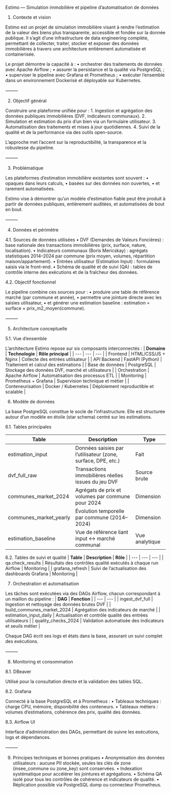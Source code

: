 Estimo — Simulation immobilière et pipeline d’automatisation de données

1. Contexte et vision

Estimo est un projet de simulation immobilière visant à rendre l’estimation de la valeur des biens plus transparente, accessible et fondée sur la donnée publique.
Il s’agit d’une infrastructure de data engineering complète, permettant de collecter, traiter, stocker et exposer des données immobilières à travers une architecture entièrement automatisée et containerisée.

Le projet démontre la capacité à :
	•	orchestrer des traitements de données avec Apache Airflow ;
	•	assurer la persistance et la qualité via PostgreSQL ;
	•	superviser le pipeline avec Grafana et Prometheus ;
	•	exécuter l’ensemble dans un environnement Dockerisé et déployable sur Kubernetes.

⸻

2. Objectif général

Construire une plateforme unifiée pour :
	1.	Ingestion et agrégation des données publiques immobilières (DVF, indicateurs communaux).
	2.	Simulation et estimation du prix d’un bien via un formulaire utilisateur.
	3.	Automatisation des traitements et mises à jour quotidiennes.
	4.	Suivi de la qualité et de la performance via des outils open-source.

L’approche met l’accent sur la reproductibilité, la transparence et la robustesse du pipeline.

⸻

3. Problématique

Les plateformes d’estimation immobilière existantes sont souvent :
	•	opaques dans leurs calculs,
	•	basées sur des données non ouvertes,
	•	et rarement automatisées.

Estimo vise à démontrer qu’un modèle d’estimation fiable peut être produit à partir de données publiques, entièrement auditées, et automatisées de bout en bout.

⸻

4. Données et périmètre

4.1. Sources de données utilisées
	•	DVF (Demandes de Valeurs Foncières) : base nationale des transactions immobilières (prix, surface, nature, localisation).
	•	Indicateurs communaux (Boris Mericskay) : agrégats statistiques 2014–2024 par commune (prix moyen, volumes, répartition maison/appartement).
	•	Entrées utilisateur (Estimation Input) : formulaires saisis via le front-end.
	•	Schéma de qualité et de suivi (QA) : tables de contrôle interne des exécutions et de la fraîcheur des données.

4.2. Objectif fonctionnel

Le pipeline combine ces sources pour :
	•	produire une table de référence marché (par commune et année),
	•	permettre une jointure directe avec les saisies utilisateur,
	•	et générer une estimation baseline :
estimation = surface × prix_m2_moyen(commune).

⸻

5. Architecture conceptuelle

5.1. Vue d’ensemble

L’architecture Estimo repose sur six composants interconnectés :
| **Domaine** | **Technologie** | **Rôle principal** |
| --- | --- | --- |
| Frontend | HTML/CSS/JS + Nginx | Collecte des entrées utilisateur |
| API Backend | FastAPI (Python) | Traitement et calcul des estimations |
| Base de données | PostgreSQL | Stockage des données DVF, marché et utilisateurs |
| Orchestration | Apache Airflow | Automatisation des processus ETL |
| Monitoring | Prometheus + Grafana | Supervision technique et métier |
| Conteneurisation | Docker / Kubernetes | Déploiement reproductible et scalable |

6. Modèle de données

La base PostgreSQL constitue le socle de l’infrastructure.
Elle est structurée autour d’un modèle en étoile (star schema) centré sur les estimations.

6.1. Tables principales

| **Table** | **Description** | **Type** |
| --- | --- | --- |
| estimation_input | Données saisies par l’utilisateur (zone, surface, DPE, etc.) | Fait |
| dvf_full_raw | Transactions immobilières réelles issues du jeu DVF | Source brute |
| communes_market_2024 | Agrégats de prix et volumes par commune pour 2024 | Dimension |
| communes_market_yearly | Évolution temporelle par commune (2014–2024) | Dimension |
| estimation_baseline | Vue de référence liant input ↔ marché communal | Vue analytique |

6.2. Tables de suivi et qualité
| **Table** | **Description** | **Rôle** |
| --- | --- | --- |
| qa.check_results | Résultats des contrôles qualité exécutés à chaque run Airflow | Monitoring |
| grafana_refresh | Suivi de l’actualisation des dashboards Grafana | Monitoring |

7. Orchestration et automatisation

Les tâches sont exécutées via des DAGs Airflow, chacun correspondant à un maillon du pipeline :
| **DAG** | **Fonction** |
| --- | --- |
| ingest_dvf_full | Ingestion et nettoyage des données brutes DVF |
| build_communes_market_2024 | Agrégation des indicateurs de marché |
| estimation_input_daily | Actualisation et contrôle qualité des entrées utilisateurs |
| quality_checks_2024 | Validation automatisée des indicateurs et seuils métier |

Chaque DAG écrit ses logs et états dans la base, assurant un suivi complet des exécutions.


⸻

8. Monitoring et consommation

8.1. DBeaver

Utilisé pour la consultation directe et la validation des tables SQL.

8.2. Grafana

Connecté à la base PostgreSQL et à Prometheus :
	•	Tableaux techniques : charge CPU, mémoire, disponibilité des conteneurs.
	•	Tableaux métiers : volumes d’estimations, cohérence des prix, qualité des données.

8.3. Airflow UI

Interface d’administration des DAGs, permettant de suivre les exécutions, logs et dépendances.

⸻

9. Principes techniques et bonnes pratiques
	•	Anonymisation des données utilisateurs : aucune PII stockée, seules les clés de zone (insee_commune ou zone_key) sont conservées.
	•	Indexation systématique pour accélérer les jointures et agrégations.
	•	Schéma QA isolé pour tous les contrôles de cohérence et indicateurs de qualité.
	•	Réplication possible via PostgreSQL dump ou connecteur Prometheus.


